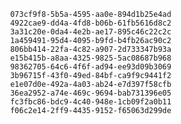 
                073cf9f8-5b5a-4595-aa0e-894d1b25e4ad
                4922cae9-dd4a-4fd8-b06b-61fb5616d8c2
                3a31c20e-0da4-4e2b-ae17-895c46c22c2c
                1a459491-95d4-4095-b9fd-b4fb26ac90c2
                806bb414-22fa-4c82-a907-2d733347b93a
                e15b415b-a8aa-4325-9825-5ac08687b968
                98362705-64c6-4f6f-ad94-ee93d09b3069
                3b96715f-43f0-49ed-84bf-ca9f9c9441f2
                e1e07d0e-492a-4a03-ab24-e7d397f58cfb
                36ea2952-a74e-469c-9694-bab731396e05
                fc3fbc86-bdc9-4c40-948e-1cb09f2a0b11
                f06c2e14-2ff9-4435-9152-f65063d299de
                
